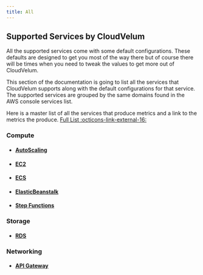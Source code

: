 ```yaml
---
title: All
---
```


## Supported Services by CloudVelum

All the supported services come with some default configurations. These defaults are designed to get you most of the way there but of course there will be times when you need to tweak the values to get more out of CloudVelum.

This section of the documentation is going to list all the services that CloudVelum supports along with the default configurations for that service. The supported services are grouped by the same domains found in the AWS console services list.

Here is a master list of all the services that produce metrics and a link to the metrics the produce. [Full List :octicons-link-external-16:](https://docs.aws.amazon.com/AmazonCloudWatch/latest/monitoring/aws-services-cloudwatch-metrics.html)

### Compute

- #### [AutoScaling](./compute/autoscaling.md)

- #### [EC2](./compute/ec2.md)

- #### [ECS](./compute/ecs.md)

- #### [ElasticBeanstalk](./compute/elasticbeanstalk.md)

- #### [Step Functions](./compute/statemachine.md)

### Storage

- #### [RDS](./storage/rds.md)

### Networking

- #### [API Gateway](./networking/apigateway.md)
